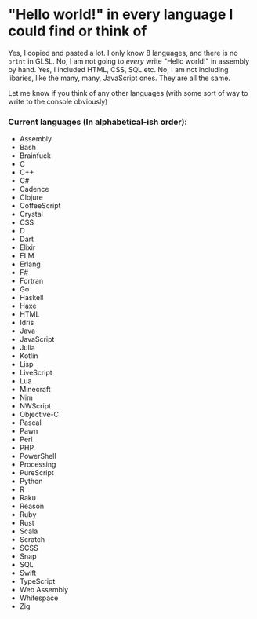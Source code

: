 # "Hello world!" in every language I could find or think of

Yes, I copied and pasted a lot. I only know 8 languages, and there is no `print` in GLSL.
No, I am not going to *every* write "Hello world!" in assembly by hand.
Yes, I included HTML, CSS, SQL etc.
No, I am not including libaries, like the many, many, JavaScript ones. They are all the same.

Let me know if you think of any other languages (with some sort of way to write to the console obviously)

### Current languages (In alphabetical-ish order):
- Assembly
- Bash
- Brainfuck
- C
- C++
- C#
- Cadence
- Clojure
- CoffeeScript
- Crystal
- CSS
- D
- Dart
- Elixir
- ELM
- Erlang
- F#
- Fortran
- Go
- Haskell
- Haxe
- HTML
- Idris
- Java
- JavaScript
- Julia
- Kotlin
- Lisp
- LiveScript
- Lua
- Minecraft
- Nim
- NWScript
- Objective-C
- Pascal
- Pawn
- Perl
- PHP
- PowerShell
- Processing
- PureScript
- Python
- R
- Raku
- Reason
- Ruby
- Rust
- Scala
- Scratch
- SCSS
- Snap
- SQL
- Swift
- TypeScript
- Web Assembly
- Whitespace
- Zig
